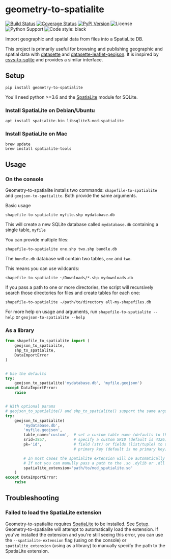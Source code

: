 # geometry-to-spatialite

[![Build Status](https://travis-ci.org/chris48s/geometry-to-spatialite.svg?branch=master)](https://travis-ci.org/chris48s/geometry-to-spatialite)
[![Coverage Status](https://coveralls.io/repos/github/chris48s/geometry-to-spatialite/badge.svg?branch=master)](https://coveralls.io/github/chris48s/geometry-to-spatialite?branch=master)
[![PyPI Version](https://img.shields.io/pypi/v/geometry-to-spatialite.svg)](https://pypi.org/project/geometry-to-spatialite/)
![License](https://img.shields.io/pypi/l/geometry-to-spatialite.svg)
![Python Support](https://img.shields.io/pypi/pyversions/geometry-to-spatialite.svg)
![Code style: black](https://img.shields.io/badge/code%20style-black-000000.svg)


Import geographic and spatial data from files into a SpatiaLite DB.

This project is primarily useful for browsing and publishing geographic and spatial data with [datasette](https://github.com/simonw/datasette) and [datasette-leaflet-geojson](https://github.com/simonw/datasette-leaflet-geojson). It is inspired by [csvs-to-sqlite](https://github.com/simonw/csvs-to-sqlite) and provides a similar interface.

## Setup

```
pip install geometry-to-spatialite
```

You'll need python >=3.6 and the [SpatiaLite](https://www.gaia-gis.it/fossil/libspatialite/index) module for SQLite. 

### Install SpatiaLite on Debian/Ubuntu

```
apt install spatialite-bin libsqlite3-mod-spatialite
```

### Install SpatiaLite on Mac

```
brew update
brew install spatialite-tools
```

## Usage

### On the console

Geometry-to-spatialite installs two commands: `shapefile-to-spatialite` and `geojson-to-spatialite`. Both provide the same arguments.

Basic usage

```
shapefile-to-spatialite myfile.shp mydatabase.db
```

This will create a new SQLite database called `mydatabase.db` containing a single table, `myfile`

You can provide multiple files:

```
shapefile-to-spatialite one.shp two.shp bundle.db
```

The `bundle.db` database will contain two tables, `one` and `two`.

This means you can use wildcards:

```
shapefile-to-spatialite ~/Downloads/*.shp mydownloads.db
```

If you pass a path to one or more directories, the script will recursively search those directories for files and create tables for each one:

```
shapefile-to-spatialite ~/path/to/directory all-my-shapefiles.db
```

For more help on usage and arguments, run `shapefile-to-spatialite --help` or `geojson-to-spatialite --help`

### As a library

```py
from shapefile_to_spatialite import (
    geojson_to_spatialite,
    shp_to_spatialite,
    DataImportError
)


# Use the defaults
try:
    geojson_to_spatialite('mydatabase.db', 'myfile.geojson')
except DataImportError:
    raise


# With optional params
# geojson_to_spatialite() and shp_to_spatialite() support the same argument list
try:
    geojson_to_spatialite(
        'mydatabase.db',
        'myfile.geojson',
        table_name='custom',  # set a custom table name (defaults to the filename)
        srid=3857,            # specify a custom SRID (default is 4326)
        pk='id',              # field (str) or fields (list/tuple) to use as a
                              # primary key (default is no primary key)

        # In most cases the spatialite extension will be automatically detected and loaded
        # If not you can manully pass a path to the .so .dylib or .dll file
        spatialite_extension='path/to/mod_spatialite.so'
    )
except DataImportError:
    raise
```

## Troubleshooting

### Failed to load the SpatiaLite extension

Geometry-to-spatialite requires [SpatiaLite](https://www.gaia-gis.it/fossil/libspatialite/index) to be installed. See [Setup](#setup). Geometry-to-spatialite will attempt to automatically load the extension. If you've installed the extension and you're still seeing this error, you can use the `--spatialite-extension` flag (using on the console) or `spatialite_extension` (using as a library) to manually specify the path to the SpatiaLite extension.
